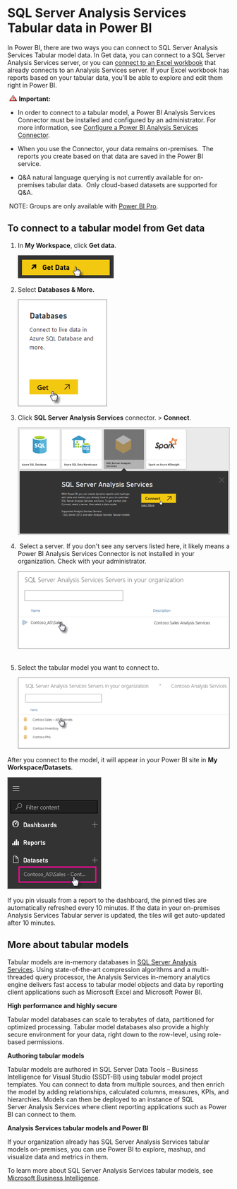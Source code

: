 ﻿<properties
   pageTitle="SQL Server Analysis Services Tabular data in Power BI"
   description="SQL Server Analysis Services Tabular data in Power BI"
   services="powerbi"
   documentationCenter=""
   authors="guyinacube"
   manager="mblythe"
   editor=""
   tags=""/>

<tags
   ms.service="powerbi"
   ms.devlang="NA"
   ms.topic="article"
   ms.tgt_pltfrm="NA"
   ms.workload="powerbi"
   ms.date="03/04/2016"
   ms.author="asaxton"/>
# SQL Server Analysis Services Tabular data in Power BI

In Power BI, there are two ways you can connect to SQL Server Analysis Services Tabular model data. In Get data, you can connect to a SQL Server Analysis Services server, or you can [connect to an Excel workbook](powerbi-service-excel-data.md) that already connects to an Analysis Services server. If your Excel workbook has reports based on your tabular data, you’ll be able to explore and edit them right in Power BI.

 ![](media/powerbi-sql-server-analysis-services-tabular-data/importantIcon.png) **Important:**

-   In order to connect to a tabular model, a Power BI Analysis Services Connector must be installed and configured by an administrator. For more information, see [Configure a Power BI Analysis Services Connector](https://powerbi.uservoice.com/knowledgebase/articles/471577-create-an-analysis-services-connector).

-   When you use the Connector, your data remains on-premises.  The reports you create based on that data are saved in the Power BI service. 

-   Q&A natural language querying is not currently available for on-premises tabular data.  Only cloud-based datasets are supported for Q&A.


 NOTE: Groups are only available with [Power BI Pro](powerbi-power-bi-pro-content-what-is-it.md).


## To connect to a tabular model from Get data

1.  In **My Workspace**, click **Get data**.

	![](media/powerbi-sql-server-analysis-services-tabular-data/ConnectToAS_GetDataButton.png)


2.  Select **Databases & More.**

	![](media/powerbi-sql-server-analysis-services-tabular-data/ConnectToAS_GetData_1.png)

3.  Click **SQL Server Analysis Services** connector. \> **Connect**. 

	![](media/powerbi-sql-server-analysis-services-tabular-data/ConnectToAS_GetData_2.png)

4.  Select a server. If you don't see any servers listed here, it likely means a Power BI Analysis Services Connector is not installed in your organization. Check with your administrator.


	![](media/powerbi-sql-server-analysis-services-tabular-data/ConnectToAS_Server_3.png)  

5.  Select the tabular model you want to connect to.

	![](media/powerbi-sql-server-analysis-services-tabular-data/ConnectToAS_Models_4.png)

﻿After you connect to the model, it will appear in your Power BI site in **My Workspace/Datasets**.


![](media/powerbi-sql-server-analysis-services-tabular-data/ConnectToAS_Dataset_5.png)

If you pin visuals from a report to the dashboard, the pinned tiles are automatically refreshed every 10 minutes. If the data in your on-premises Analysis Services Tabular server is updated, the tiles will get auto-updated after 10 minutes.



## More about tabular models

Tabular models are in-memory databases in [SQL Server Analysis Services](http://www.microsoft.com/server-cloud/solutions/business-intelligence/analysis.aspx). Using state-of-the-art compression algorithms and a multi-threaded query processor, the Analysis Services in-memory analytics engine delivers fast access to tabular model objects and data by reporting client applications such as Microsoft Excel and Microsoft Power BI.

**High performance and highly secure**

Tabular model databases can scale to terabytes of data, partitioned for optimized processing. Tabular model databases also provide a highly secure environment for your data, right down to the row-level, using role-based permissions.

**Authoring tabular models**

Tabular models are authored in SQL Server Data Tools – Business Intelligence for Visual Studio (SSDT-BI) using tabular model project templates. You can connect to data from multiple sources, and then enrich the model by adding relationships, calculated columns, measures, KPIs, and hierarchies. Models can then be deployed to an instance of SQL Server Analysis Services where client reporting applications such as Power BI can connect to them. 

**Analysis Services tabular models and Power BI**

If your organization already has SQL Server Analysis Services tabular models on-premises, you can use Power BI to explore, mashup, and visualize data and metrics in them. 

To learn more about SQL Server Analysis Services tabular models, see [Microsoft Business Intelligence](http://www.microsoft.com/server-cloud/solutions/business-intelligence/analysis.aspx).
